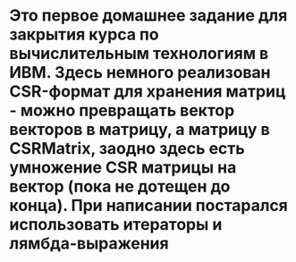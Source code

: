 # Это первое домашнее задание для закрытия курса по вычислительным технологиям в ИВМ. Здесь немного реализован CSR-формат для хранения матриц - можно превращать вектор векторов в матрицу, а матрицу в CSRMatrix, заодно здесь есть умножение CSR матрицы на вектор (пока не дотещен до конца). При написании постарался использовать итераторы и лямбда-выражения
